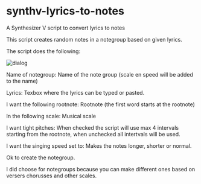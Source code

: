 # synthv-lyrics-to-notes
A Synthesizer V script to convert lyrics to notes

This script creates random notes in a notegroup based on given lyrics.

The script does the following:

![dialog](https://github.com/user-attachments/assets/42d41cf8-b7dd-4c81-b2d9-de924e0dc96b)

Name of notegroup: Name of the note group (scale en speed will be added to the name)

Lyrics: Texbox where the lyrics can be typed or pasted.

I want the following rootnote: Rootnote (the first word starts at the rootnote)

In the following scale: Musical scale

I want tight pitches: When checked the script will use max 4 intervals starting from the rootnote, when unchecked all intertvals will be used.

I want the singing speed set to: Makes the notes longer, shorter or normal.

Ok to create the notegroup.


I did choose for notegroups because you can make different ones based on versers chorusses and other scales.
